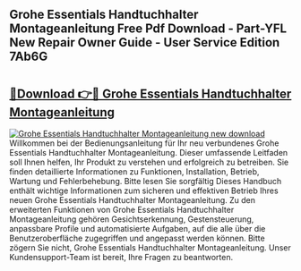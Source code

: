 ## Grohe Essentials Handtuchhalter Montageanleitung Free Pdf Download - Part-YFL New Repair Owner Guide - User Service Edition 7Ab6G

# <h2><a href="http://df90gj1.blite.top/?on=Grohe+Essentials+Handtuchhalter+Montageanleitung">🔗Download 👉🔴 Grohe Essentials Handtuchhalter Montageanleitung</a></h2>

[![Grohe Essentials Handtuchhalter Montageanleitung new download](https://i.imgur.com/lujVjoI.png)](http://df90gj1.blite.top/?on=Grohe+Essentials+Handtuchhalter+Montageanleitung)
Willkommen bei der Bedienungsanleitung für Ihr neu verbundenes Grohe Essentials Handtuchhalter Montageanleitung. Dieser umfassende Leitfaden soll Ihnen helfen, Ihr Produkt zu verstehen und erfolgreich zu betreiben. Sie finden detaillierte Informationen zu Funktionen, Installation, Betrieb, Wartung und Fehlerbehebung. Bitte lesen Sie sorgfältig Dieses Handbuch enthält wichtige Informationen zum sicheren und effektiven Betrieb Ihres neuen Grohe Essentials Handtuchhalter Montageanleitung. Zu den erweiterten Funktionen von Grohe Essentials Handtuchhalter Montageanleitung gehören Gesichtserkennung, Gestensteuerung, anpassbare Profile und automatisierte Aufgaben, auf die alle über die Benutzeroberfläche zugegriffen und angepasst werden können. Bitte zögern Sie nicht, Grohe Essentials Handtuchhalter Montageanleitung. Unser Kundensupport-Team ist bereit, Ihre Fragen zu beantworten.
